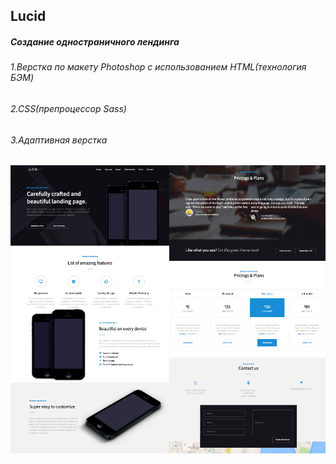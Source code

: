 ## Lucid
##### Создание одностраничного лендинга
###### 1.Верстка по макету Photoshop с использованием HTML(технология БЭМ)
###### 2.CSS(препроцессор Sass) 
###### 3.Aдаптивная верстка
![Image alt](https://github.com/Aleinikowa/images/blob/master/Lucin.png)
